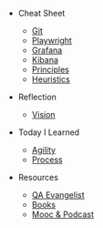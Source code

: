 - Cheat Sheet

  - [Git](01-cheatSheetGit.md)
  - [Playwright](01-cheatSheetPlaywright.md)
  - [Grafana](01-cheatSheetGrafana.md)
  - [Kibana](01-cheatSheetKibana.md)
  - [Principles](01-cheatSheetPrinciples.md)
  - [Heuristics](01-cheatSheetHeuristics.md)

- Reflection 
  - [Vision](02-reflectionVision.md)

- Today I Learned

  - [Agility](02-learnedAgility.md)
  - [Process](02-learnedProcess.md)

- Resources

  - [QA Evangelist](03-resourcesQaEvangelist.md)
  - [Books](03-resourcesBooks.md)
  - [Mooc & Podcast](03-resourcesMooc.md)



